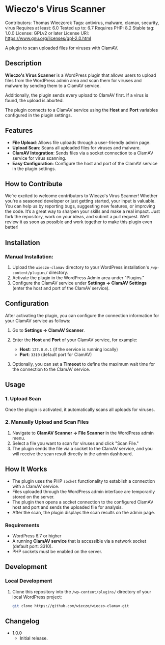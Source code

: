 # Wieczo's Virus Scanner
Contributors: Thomas Wieczorek
Tags: antivirus, malware, clamav, security, virus
Requires at least: 6.0
Tested up to: 6.7
Requires PHP: 8.2
Stable tag: 1.0.0
License: GPLv2 or later
License URI: https://www.gnu.org/licenses/gpl-2.0.html

A plugin to scan uploaded files for viruses with ClamAV.

## Description

**Wieczo's Virus Scanner** is a WordPress plugin that allows users to upload files from the WordPress admin area and scan them for viruses and malware by sending them to a ClamAV service.

Additionally, the plugin sends every upload to ClamAV first. If a virus is found, the upload is aborted.

The plugin connects to a ClamAV service using the **Host** and **Port** variables configured in the plugin settings.

## Features

- **File Upload**: Allows file uploads through a user-friendly admin page.
- **Upload Scan**: Scans all uploaded files for viruses and malware.
- **ClamAV Integration**: Sends files via a socket connection to a ClamAV service for virus scanning.
- **Easy Configuration**: Configure the host and port of the ClamAV service in the plugin settings.

## How to Contribute

We’re excited to welcome contributors to Wieczo's Virus Scanner!
Whether you're a seasoned developer or just getting started, your input is valuable.
You can help us by reporting bugs, suggesting new features, or improving the code.
It’s a great way to sharpen your skills and make a real impact.
Just fork the repository, work on your ideas, and submit a pull request.
We’ll review it as soon as possible and work together to make this plugin even better!

## Installation

### Manual Installation:

1. Upload the `wieczo-clamav` directory to your WordPress installation's `/wp-content/plugins/` directory.
2. Activate the plugin in the WordPress Admin area under "Plugins."
3. Configure the ClamAV service under **Settings -> ClamAV Settings** (enter the host and port of the ClamAV service).

## Configuration

After activating the plugin, you can configure the connection information for your ClamAV service as follows:

1. Go to **Settings -> ClamAV Scanner**.
2. Enter the **Host** and **Port** of your ClamAV service, for example:
    - **Host**: `127.0.0.1` (if the service is running locally)
    - **Port**: `3310` (default port for ClamAV)

3. Optionally, you can set a **Timeout** to define the maximum wait time for the connection to the ClamAV service.

## Usage

### 1. Upload Scan

Once the plugin is activated, it automatically scans all uploads for viruses.

### 2. Manually Upload and Scan Files

1. Navigate to **ClamAV Scanner -> File Scanner** in the WordPress admin menu.
2. Select a file you want to scan for viruses and click "Scan File."
3. The plugin sends the file via a socket to the ClamAV service, and you will receive the scan result directly in the admin dashboard.

## How It Works

- The plugin uses the PHP `socket` functionality to establish a connection with a ClamAV service.
- Files uploaded through the WordPress admin interface are temporarily stored on the server.
- The plugin then opens a socket connection to the configured ClamAV host and port and sends the uploaded file for analysis.
- After the scan, the plugin displays the scan results on the admin page.

### Requirements

- WordPress 6.7 or higher
- A running **ClamAV service** that is accessible via a network socket (default port: 3310).
- PHP sockets must be enabled on the server.

## Development

### Local Development

1. Clone this repository into the `/wp-content/plugins/` directory of your local WordPress project:
   ```bash
   git clone https://github.com/wieczo/wieczo-clamav.git

## Changelog

* 1.0.0 
  * Initial release.